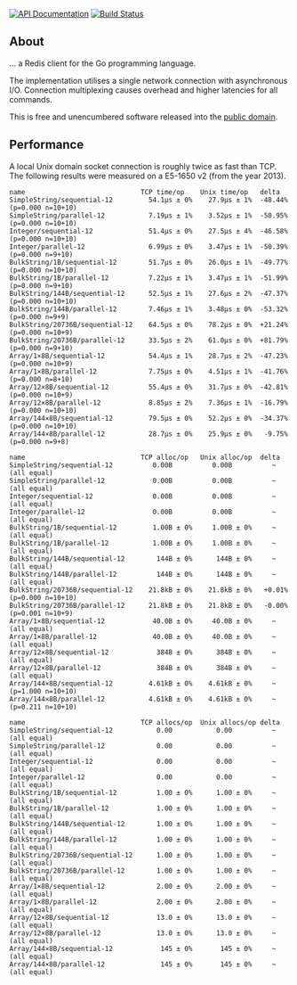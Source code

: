 [![API Documentation](https://godoc.org/github.com/pascaldekloe/redis?status.svg)](https://godoc.org/github.com/pascaldekloe/redis)
[![Build Status](https://circleci.com/gh/pascaldekloe/redis.svg?style=svg)](https://circleci.com/gh/pascaldekloe/redis)

## About

… a Redis client for the Go programming language.

The implementation utilises a single network connection with asynchronous I/O.
Connection multiplexing causes overhead and higher latencies for all commands.

This is free and unencumbered software released into the
[public domain](https://creativecommons.org/publicdomain/zero/1.0).


## Performance

A local Unix domain socket connection is roughly twice as fast than TCP.
The following results were measured on a E5-1650 v2 (from the year 2013).

```
name                             TCP time/op    Unix time/op   delta
SimpleString/sequential-12         54.1µs ± 0%    27.9µs ± 1%  -48.44%  (p=0.000 n=10+10)
SimpleString/parallel-12           7.19µs ± 1%    3.52µs ± 1%  -50.95%  (p=0.000 n=10+10)
Integer/sequential-12              51.4µs ± 0%    27.5µs ± 4%  -46.58%  (p=0.000 n=10+10)
Integer/parallel-12                6.99µs ± 0%    3.47µs ± 1%  -50.39%  (p=0.000 n=9+10)
BulkString/1B/sequential-12        51.7µs ± 0%    26.0µs ± 1%  -49.77%  (p=0.000 n=10+10)
BulkString/1B/parallel-12          7.22µs ± 1%    3.47µs ± 1%  -51.99%  (p=0.000 n=9+10)
BulkString/144B/sequential-12      52.5µs ± 1%    27.6µs ± 2%  -47.37%  (p=0.000 n=10+10)
BulkString/144B/parallel-12        7.46µs ± 1%    3.48µs ± 0%  -53.32%  (p=0.000 n=9+9)
BulkString/20736B/sequential-12    64.5µs ± 0%    78.2µs ± 0%  +21.24%  (p=0.000 n=10+9)
BulkString/20736B/parallel-12      33.5µs ± 2%    61.0µs ± 0%  +81.79%  (p=0.000 n=9+10)
Array/1×8B/sequential-12           54.4µs ± 1%    28.7µs ± 2%  -47.23%  (p=0.000 n=10+9)
Array/1×8B/parallel-12             7.75µs ± 0%    4.51µs ± 1%  -41.76%  (p=0.000 n=8+10)
Array/12×8B/sequential-12          55.4µs ± 0%    31.7µs ± 0%  -42.81%  (p=0.000 n=10+9)
Array/12×8B/parallel-12            8.85µs ± 2%    7.36µs ± 1%  -16.79%  (p=0.000 n=10+10)
Array/144×8B/sequential-12         79.5µs ± 0%    52.2µs ± 0%  -34.37%  (p=0.000 n=10+10)
Array/144×8B/parallel-12           28.7µs ± 0%    25.9µs ± 0%   -9.75%  (p=0.000 n=9+8)

name                             TCP alloc/op   Unix alloc/op  delta
SimpleString/sequential-12          0.00B          0.00B          ~     (all equal)
SimpleString/parallel-12            0.00B          0.00B          ~     (all equal)
Integer/sequential-12               0.00B          0.00B          ~     (all equal)
Integer/parallel-12                 0.00B          0.00B          ~     (all equal)
BulkString/1B/sequential-12         1.00B ± 0%     1.00B ± 0%     ~     (all equal)
BulkString/1B/parallel-12           1.00B ± 0%     1.00B ± 0%     ~     (all equal)
BulkString/144B/sequential-12        144B ± 0%      144B ± 0%     ~     (all equal)
BulkString/144B/parallel-12          144B ± 0%      144B ± 0%     ~     (all equal)
BulkString/20736B/sequential-12    21.8kB ± 0%    21.8kB ± 0%   +0.01%  (p=0.000 n=10+10)
BulkString/20736B/parallel-12      21.8kB ± 0%    21.8kB ± 0%   -0.00%  (p=0.001 n=10+9)
Array/1×8B/sequential-12            40.0B ± 0%     40.0B ± 0%     ~     (all equal)
Array/1×8B/parallel-12              40.0B ± 0%     40.0B ± 0%     ~     (all equal)
Array/12×8B/sequential-12            384B ± 0%      384B ± 0%     ~     (all equal)
Array/12×8B/parallel-12              384B ± 0%      384B ± 0%     ~     (all equal)
Array/144×8B/sequential-12         4.61kB ± 0%    4.61kB ± 0%     ~     (p=1.000 n=10+10)
Array/144×8B/parallel-12           4.61kB ± 0%    4.61kB ± 0%     ~     (p=0.211 n=10+10)

name                             TCP allocs/op  Unix allocs/op delta
SimpleString/sequential-12           0.00           0.00          ~     (all equal)
SimpleString/parallel-12             0.00           0.00          ~     (all equal)
Integer/sequential-12                0.00           0.00          ~     (all equal)
Integer/parallel-12                  0.00           0.00          ~     (all equal)
BulkString/1B/sequential-12          1.00 ± 0%      1.00 ± 0%     ~     (all equal)
BulkString/1B/parallel-12            1.00 ± 0%      1.00 ± 0%     ~     (all equal)
BulkString/144B/sequential-12        1.00 ± 0%      1.00 ± 0%     ~     (all equal)
BulkString/144B/parallel-12          1.00 ± 0%      1.00 ± 0%     ~     (all equal)
BulkString/20736B/sequential-12      1.00 ± 0%      1.00 ± 0%     ~     (all equal)
BulkString/20736B/parallel-12        1.00 ± 0%      1.00 ± 0%     ~     (all equal)
Array/1×8B/sequential-12             2.00 ± 0%      2.00 ± 0%     ~     (all equal)
Array/1×8B/parallel-12               2.00 ± 0%      2.00 ± 0%     ~     (all equal)
Array/12×8B/sequential-12            13.0 ± 0%      13.0 ± 0%     ~     (all equal)
Array/12×8B/parallel-12              13.0 ± 0%      13.0 ± 0%     ~     (all equal)
Array/144×8B/sequential-12            145 ± 0%       145 ± 0%     ~     (all equal)
Array/144×8B/parallel-12              145 ± 0%       145 ± 0%     ~     (all equal)
```
